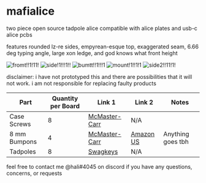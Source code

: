 # mafialice
two piece open source tadpole alice compatible with alice plates and usb-c alice pcbs 

features rounded lz-re sides, empyrean-esque top, exaggerated seam, 6.66 deg typing angle, large xon ledge, and god knows what front height 

![fromt!!1!11!](https://i.imgur.com/4xqEK5x.png) 
![side!1!!!1!!](https://i.imgur.com/KTDIBBH.png) 
![bumtt!!1!!!1](https://i.imgur.com/6fhDFJt.png) 
![mount!1!!1!1](https://i.imgur.com/Lnw7wzv.png) 
![side2!!11!1!](https://i.imgur.com/V4Y4Zih.png) 


disclaimer: i have not prototyped this and there are possibilities that it will not work. i am not responsible for replacing faulty products 

| Part | Quantity per Board | Link 1 | Link 2 | Notes |
| --- | --- | --- | --- | --- | 
| Case Screws          | 8 | [McMaster-Carr](https://www.mcmaster.com/91292A113/)       | N/A                                                            |                   |
| 8 mm Bumpons         | 4 | [McMaster-Carr](https://www.mcmaster.com/95495K65/)        | [Amazon US](https://www.amazon.com/gp/product/B01ACPT2LU)      | Anything goes tbh | 
| Tadpoles             | 8 | [Swagkeys](https://swagkeys.com/collections/geon-works/products/geonworks-tadpole) | N/A                                    |                   | 

feel free to contact me @hali#4045 on discord if you have any questions, concerns, or requests 
